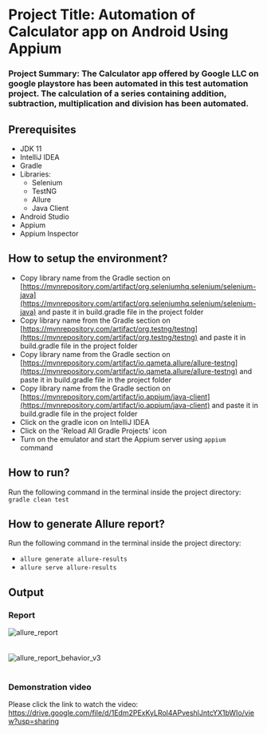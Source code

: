 # Project Title: Automation of Calculator app on Android Using Appium

### Project Summary: The Calculator app offered by Google LLC on google playstore has been automated in this test automation project. The calculation of a series containing addition, subtraction, multiplication and division has been automated. 

## Prerequisites  
* JDK 11
* IntelliJ IDEA
* Gradle
* Libraries:
  * Selenium
  * TestNG
  * Allure
  * Java Client
* Android Studio  
* Appium
* Appium Inspector

## How to setup the environment?  
* Copy library name from the Gradle section on [https://mvnrepository.com/artifact/org.seleniumhq.selenium/selenium-java](https://mvnrepository.com/artifact/org.seleniumhq.selenium/selenium-java) and paste it in build.gradle file in the project folder
* Copy library name from the Gradle section on [https://mvnrepository.com/artifact/org.testng/testng](https://mvnrepository.com/artifact/org.testng/testng) and paste it in build.gradle file in the project folder
* Copy library name from the Gradle section on [https://mvnrepository.com/artifact/io.qameta.allure/allure-testng](https://mvnrepository.com/artifact/io.qameta.allure/allure-testng) and paste it in build.gradle file in the project folder
* Copy library name from the Gradle section on [https://mvnrepository.com/artifact/io.appium/java-client](https://mvnrepository.com/artifact/io.appium/java-client) and paste it in build.gradle file in the project folder
* Click on the gradle icon on IntelliJ IDEA
* Click on the 'Reload All Gradle Projects' icon
* Turn on the emulator and start the Appium server using `appium` command

## How to run?  
Run the following command in the terminal inside the project directory:  
`gradle clean test`

## How to generate Allure report?  
Run the following command in the terminal inside the project directory:  
* `allure generate allure-results`  
* `allure serve allure-results`

## Output  
### Report 
![allure_report](https://github.com/user-attachments/assets/31ba1a86-5c7d-4b74-8370-3ab2db85eccf)  
<br>
<br>
![allure_report_behavior_v3](https://github.com/user-attachments/assets/5c299ae8-5c98-45e5-8e40-7c4fedb4ebfb)
<br>
<br>  
### Demonstration video
Please click the link to watch the video:  
https://drive.google.com/file/d/1Edm2PExKyLRol4APveshlJntcYX1bWIo/view?usp=sharing
